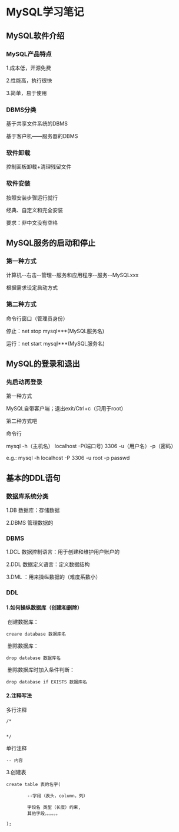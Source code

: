 # MySQL学习笔记

## MySQL软件介绍

### MySQL产品特点

1.成本低，开源免费

2.性能高，执行很快

3.简单，易于使用

### DBMS分类

基于共享文件系统的DBMS

基于客户机——服务器的DBMS

### 软件卸载

控制面板卸载+清理残留文件

### 软件安装

按照安装步骤运行就行

经典、自定义和完全安装

要求：非中文没有空格

## MySQL服务的启动和停止

### 第一种方式

计算机--右击--管理--服务和应用程序--服务--MySQLxxx

根据需求设定启动方式

### 第二种方式

命令行窗口（管理员身份）

停止：net stop mysql***(MySQL服务名)

运行：net start mysql***(MySQL服务名)

## MySQL的登录和退出

### **先启动再登录**

第一种方式

MySQL自带客户端；退出exit/Ctrl+c（只用于root）

第二种方式吧

命令行

mysql -h（主机名） localhost -P(端口号) 3306 -u（用户名）-p（密码）

 

e.g.: mysql -h localhost -P 3306 -u root -p passwd

## 基本的DDL语句

 

### 数据库系统分类

1.DB 			数据库：存储数据

2.DBMS		管理数据的



### DBMS

1.DCL  数据控制语言：用于创建和维护用户账户的

2.DDL  数据定义语言：定义数据结构

3.DML  ：用来操纵数据的（难度系数小）



### DDL

#### 1.如何操纵数据库（创建和删除）

​	创建数据库：

```mysql
creare database 数据库名
```

​	删除数据库：

```mysql
drop database 数据库名
```

​	删除数据库时加入条件判断：

```mysql
drop database if EXISTS 数据库名
```

#### 2.注释写法

多行注释

```mysql
/* 


*/
```

单行注释

```mysql
-- 内容
```

3.创建表

```mysql
create table 表的名字(

		--字段（表头，column，列）

		字段名 类型（长度）约束,
    	其他字段。。。。。。

);
```

